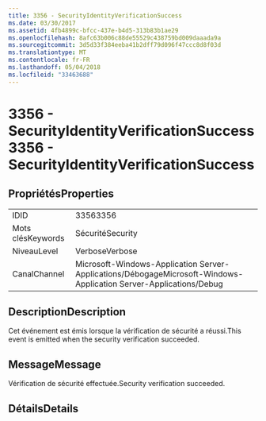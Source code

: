 ```yaml
---
title: 3356 - SecurityIdentityVerificationSuccess
ms.date: 03/30/2017
ms.assetid: 4fb4899c-bfcc-437e-b4d5-313b83b1ae29
ms.openlocfilehash: 8afc63b006c88de55529c438759bd009daaada9a
ms.sourcegitcommit: 3d5d33f384eeba41b2dff79d096f47ccc8d8f03d
ms.translationtype: MT
ms.contentlocale: fr-FR
ms.lasthandoff: 05/04/2018
ms.locfileid: "33463688"
---
```

# <a name="3356---securityidentityverificationsuccess"></a><span data-ttu-id="fc1f9-102">3356 - SecurityIdentityVerificationSuccess</span><span class="sxs-lookup"><span data-stu-id="fc1f9-102">3356 - SecurityIdentityVerificationSuccess</span></span>
## <a name="properties"></a><span data-ttu-id="fc1f9-103">Propriétés</span><span class="sxs-lookup"><span data-stu-id="fc1f9-103">Properties</span></span>  
  
|||  
|-|-|  
|<span data-ttu-id="fc1f9-104">ID</span><span class="sxs-lookup"><span data-stu-id="fc1f9-104">ID</span></span>|<span data-ttu-id="fc1f9-105">3356</span><span class="sxs-lookup"><span data-stu-id="fc1f9-105">3356</span></span>|  
|<span data-ttu-id="fc1f9-106">Mots clés</span><span class="sxs-lookup"><span data-stu-id="fc1f9-106">Keywords</span></span>|<span data-ttu-id="fc1f9-107">Sécurité</span><span class="sxs-lookup"><span data-stu-id="fc1f9-107">Security</span></span>|  
|<span data-ttu-id="fc1f9-108">Niveau</span><span class="sxs-lookup"><span data-stu-id="fc1f9-108">Level</span></span>|<span data-ttu-id="fc1f9-109">Verbose</span><span class="sxs-lookup"><span data-stu-id="fc1f9-109">Verbose</span></span>|  
|<span data-ttu-id="fc1f9-110">Canal</span><span class="sxs-lookup"><span data-stu-id="fc1f9-110">Channel</span></span>|<span data-ttu-id="fc1f9-111">Microsoft-Windows-Application Server-Applications/Débogage</span><span class="sxs-lookup"><span data-stu-id="fc1f9-111">Microsoft-Windows-Application Server-Applications/Debug</span></span>|  
  
## <a name="description"></a><span data-ttu-id="fc1f9-112">Description</span><span class="sxs-lookup"><span data-stu-id="fc1f9-112">Description</span></span>  
 <span data-ttu-id="fc1f9-113">Cet événement est émis lorsque la vérification de sécurité a réussi.</span><span class="sxs-lookup"><span data-stu-id="fc1f9-113">This event is emitted when the security verification succeeded.</span></span>  
  
## <a name="message"></a><span data-ttu-id="fc1f9-114">Message</span><span class="sxs-lookup"><span data-stu-id="fc1f9-114">Message</span></span>  
 <span data-ttu-id="fc1f9-115">Vérification de sécurité effectuée.</span><span class="sxs-lookup"><span data-stu-id="fc1f9-115">Security verification succeeded.</span></span>  
  
## <a name="details"></a><span data-ttu-id="fc1f9-116">Détails</span><span class="sxs-lookup"><span data-stu-id="fc1f9-116">Details</span></span>
